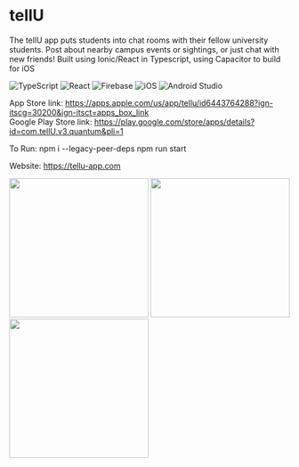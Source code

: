 # tellU
The tellU app puts students into chat rooms with their fellow university students. Post about nearby campus events or sightings, or just chat with new friends! Built using Ionic/React in Typescript, using Capacitor to build for iOS <br/>

![TypeScript](https://img.shields.io/badge/typescript-%23007ACC.svg?style=for-the-badge&logo=typescript&logoColor=white) ![React](https://img.shields.io/badge/react-%2320232a.svg?style=for-the-badge&logo=react&logoColor=%2361DAFB) ![Firebase](https://img.shields.io/badge/Firebase-039BE5?style=for-the-badge&logo=Firebase&logoColor=white) ![iOS](https://img.shields.io/badge/iOS-000000?style=for-the-badge&logo=ios&logoColor=white) ![Android Studio](https://img.shields.io/badge/Android%20Studio-3DDC84.svg?style=for-the-badge&logo=android-studio&logoColor=white) 

App Store link: https://apps.apple.com/us/app/tellu/id6443764288?ign-itscg=30200&ign-itsct=apps_box_link
<br/>
Google Play Store link: https://play.google.com/store/apps/details?id=com.tellU.v3.quantum&pli=1

To Run:
npm i --legacy-peer-deps
npm run start

Website: https://tellu-app.com

<img src="https://github.com/tellUapp/tellU/assets/74125645/413b0196-908c-4d7d-9d63-0ff77aff6949" width="250">

<img src="https://github.com/tellUapp/tellU/assets/74125645/4dd8f368-c49b-4cc7-b73c-fff7388ec868" width="250">

<img src="https://github.com/tellUapp/tellU/assets/74125645/263d53a8-8eae-4533-a364-269962745679" width="250">
